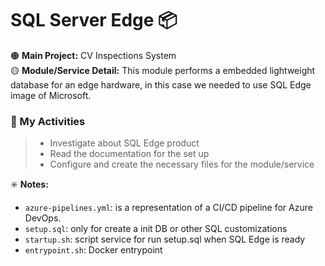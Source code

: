 # SQL Server Edge :package:

:orange_circle: **Main Project:** CV Inspections System <br/>
:yellow_circle: **Module/Service Detail:** This module performs a embedded lightweight database for an edge hardware, in this case we needed to use SQL Edge image of Microsoft.
  
### :scroll: My Activities
> * Investigate about SQL Edge product
> * Read the documentation for the set up 
> * Configure and create the necessary files for the module/service  

:eight_spoked_asterisk: **Notes:**  
- `azure-pipelines.yml`: is a representation of a CI/CD pipeline for Azure DevOps.
- `setup.sql`: only for create a init DB or other SQL customizations
- `startup.sh`: script service for run setup.sql when SQL Edge is ready
- `entrypoint.sh`: Docker entrypoint


